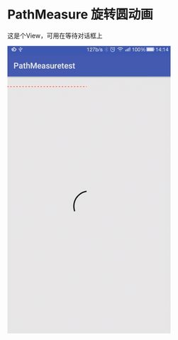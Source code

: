 # PathMeasure 旋转圆动画
这是个View，可用在等待对话框上

![](https://github.com/Wllong/PathMeasure-/blob/master/pathMeasure.gif)
